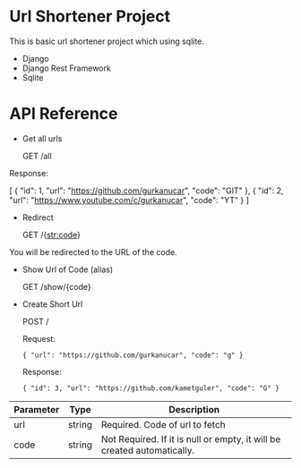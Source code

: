 # Url Shortener Project

This is basic url shortener project which using sqlite.

* Django
* Django Rest Framework
* Sqlite

# API Reference

* Get all urls

  GET /all

Response:

[
{
"id": 1,
"url": "https://github.com/gurkanucar",
"code": "GIT"
},
{
"id": 2,
"url": "https://www.youtube.com/c/gurkanucar",
"code": "YT"
}
]

* Redirect

  GET /{<str:code>}

You will be redirected to the URL of the code.

* Show Url of Code (alias)

  GET /show/{code}

* Create Short Url

  POST /

  Request:

  `{
  "url": "https://github.com/gurkanucar",
  "code": "g"
  }`

  Response:

  `{
  "id": 3,
  "url": "https://github.com/kametguler",
  "code": "G"
  }`

| Parameter | Type   | Description                                                         |
|-----------|--------|---------------------------------------------------------------------|
| url       | string | Required. Code of url to fetch                                      |
| code      | string | Not Required. If it is null or empty, it will be created automatically. |